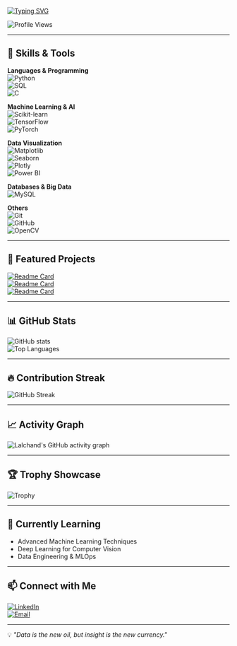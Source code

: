 <!-- Typing effect -->
[![Typing SVG](https://readme-typing-svg.herokuapp.com?size=25&duration=3000&color=00F700&width=600&lines=Hi%2C+I'm+Lalchand+AK+👋;Data+Scientist+%7C+ML+Enthusiast+%7C+Problem+Solver;Transforming+Data+into+Insights)](https://git.io/typing-svg)

<!-- Visitor Counter -->
![Profile Views](https://komarev.com/ghpvc/?username=IamlalchandAK&label=Profile%20Views&color=0e75b6&style=flat)

---

## 🧠 Skills & Tools

**Languages & Programming**  
![Python](https://img.shields.io/badge/Python-3776AB?style=for-the-badge&logo=python&logoColor=white)  
![SQL](https://img.shields.io/badge/SQL-003B57?style=for-the-badge&logo=database&logoColor=white)  
![C](https://img.shields.io/badge/C-00599C?style=for-the-badge&logo=c&logoColor=white)  

**Machine Learning & AI**  
![Scikit-learn](https://img.shields.io/badge/Scikit--learn-F7931E?style=for-the-badge&logo=scikit-learn&logoColor=white)  
![TensorFlow](https://img.shields.io/badge/TensorFlow-FF6F00?style=for-the-badge&logo=tensorflow&logoColor=white)  
![PyTorch](https://img.shields.io/badge/PyTorch-EE4C2C?style=for-the-badge&logo=pytorch&logoColor=white)  

**Data Visualization**  
![Matplotlib](https://img.shields.io/badge/Matplotlib-11557c?style=for-the-badge&logo=plotly&logoColor=white)  
![Seaborn](https://img.shields.io/badge/Seaborn-0099cc?style=for-the-badge&logo=plotly&logoColor=white)  
![Plotly](https://img.shields.io/badge/Plotly-3F4F75?style=for-the-badge&logo=plotly&logoColor=white)  
![Power BI](https://img.shields.io/badge/PowerBI-F2C811?style=for-the-badge&logo=power-bi&logoColor=black)  

**Databases & Big Data**  
![MySQL](https://img.shields.io/badge/MySQL-005C84?style=for-the-badge&logo=mysql&logoColor=white)  

**Others**  
![Git](https://img.shields.io/badge/Git-F05033?style=for-the-badge&logo=git&logoColor=white)  
![GitHub](https://img.shields.io/badge/GitHub-181717?style=for-the-badge&logo=github&logoColor=white)  
![OpenCV](https://img.shields.io/badge/OpenCV-27338e?style=for-the-badge&logo=opencv&logoColor=white)  

---

## 📌 Featured Projects

[![Readme Card](https://github-readme-stats.vercel.app/api/pin/?username=IamlalchandAK&repo=marketing-campaign-analysis&theme=tokyonight)](https://github.com/IamlalchandAK/marketing-campaign-analysis)  
[![Readme Card](https://github-readme-stats.vercel.app/api/pin/?username=IamlalchandAK&repo=predictive-modeling&theme=tokyonight)](https://github.com/IamlalchandAK/predictive-modeling)  
[![Readme Card](https://github-readme-stats.vercel.app/api/pin/?username=IamlalchandAK&repo=ml-practice&theme=tokyonight)](https://github.com/IamlalchandAK/ml-practice)  

---

## 📊 GitHub Stats

![GitHub stats](https://github-readme-stats.vercel.app/api?username=IamlalchandAK&show_icons=true&theme=tokyonight)  
![Top Languages](https://github-readme-stats.vercel.app/api/top-langs/?username=IamlalchandAK&layout=compact&theme=tokyonight)  

---

## 🔥 Contribution Streak

![GitHub Streak](https://streak-stats.demolab.com/?user=IamlalchandAK&theme=tokyonight)

---

## 📈 Activity Graph

![Lalchand's GitHub activity graph](https://github-readme-activity-graph.vercel.app/graph?username=IamlalchandAK&theme=tokyo-night)

---

## 🏆 Trophy Showcase

![Trophy](https://github-profile-trophy.vercel.app/?username=IamlalchandAK&theme=tokyonight&column=7&margin-w=15)

---

## 🌱 Currently Learning

- Advanced Machine Learning Techniques  
- Deep Learning for Computer Vision  
- Data Engineering & MLOps  

---

## 📫 Connect with Me

[![LinkedIn](https://img.shields.io/badge/LinkedIn-0077B5?logo=linkedin&logoColor=white)](https://www.linkedin.com/in/lalchand-a-k-060187265/)  
[![Email](https://img.shields.io/badge/Email-D14836?logo=gmail&logoColor=white)](mailto:lalc7421@gmail.com)

---

💡 *"Data is the new oil, but insight is the new currency."*
